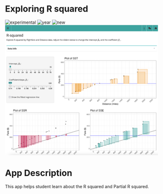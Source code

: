 # Exploring R squared

![experimental](https://img.shields.io/badge/lifecycle-experimental-orange)
![year](https://img.shields.io/badge/year-2022-lightgrey) 
![new](https://img.shields.io/badge/lifecycle-newapp-brightgreen)
![App Screenshot](../docs/screenshot.png)

# App Description
This app helps student learn about the R squared and Partial R squared.
